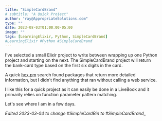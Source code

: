 ```yaml
---
title: "SimpleCardBrand"
# subtitle: "A Quick Project"
author: "ray@AppropriateSolutions.com"
type: ""
date: 2023-08-03T01:00:00-05:00
image: ""
tags: [LearningElixir, Python, SimpleCardBrand]
#LearningElixir #Python #SimpleCardBrand
---
```


I've selected a small Elixir project to write between wrapping up one Python project and starting on the next.
The SimpleCardBrand project will return the bank-card type based on the first six digits in the card.

A quick [hex.pm](hex.pm) search found packages that return more detailed information, but I didn't find anything that ran without calling a web service.

I like this for a quick project as it can easily be done in a LiveBook and it primarily relies on function parameter pattern matching.

Let's see where I am in a few days.

<!--more-->

_Edited 2023-03-04 to change #SimpleCardBin to #SimpleCardBrand__

